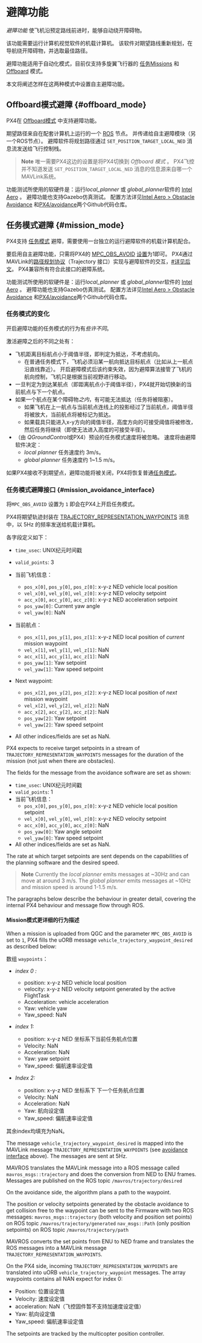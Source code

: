 # 避障功能

*避障功能* 使飞机沿预定路线前进时，能够自动绕开障碍物。

该功能需要运行计算机视觉软件的机载计算机。 该软件对期望路线重新规划，在导航绕开障碍物，并选取最佳路径。

避障功能适用于自动化模式，目前仅支持多旋翼飞行器的 [任务Missions](#mission_mode) 和 [Offboard](#offboard_mode) 模式。

本文将阐述怎样在这两种模式中设置自主避障功能。

## Offboard模式避障 {#offboard_mode}

PX4在 [Offboard模式](../flight_modes/offboard.md) 中支持避障功能。

期望路径来自在配套计算机上运行的一个 [ROS](http://dev.px4.io/en/ros/) 节点。 并传递给自主避障模块（另一个ROS节点）。 避障软件将规划路径通过 `SET_POSITION_TARGET_LOCAL_NED` 消息流发送给飞行控制栈。

> **Note** 唯一需要PX4这边的设置是将PX4切换到 *Offboard 模式* 。 PX4飞控并不知道发送 `SET_POSITION_TARGET_LOCAL_NED` 消息的信息源来自哪一个MAVLink系统。

功能测试所使用的软硬件是：运行*local_planner* 或 *global_planner*软件的 [Intel Aero](../flight_controller/intel_aero.md) 。 避障功能也支持Gazebo仿真测试。 配置方法详见[Intel Aero > Obstacle Avoidance](../flight_controller/intel_aero.md#obstacle-avoidance) 和[PX4/avoidance](https://github.com/PX4/avoidance#obstacle-detection-and-avoidance)两个Github代码仓库。

## 任务模式避障 {#mission_mode}

PX4支持 [任务模式](../flight_modes/mission.md) 避障，需要使用一台独立的运行避障软件的机载计算机配合。

要启用自主避障功能，只需将PX4的 [MPC_OBS_AVOID](../advanced_config/parameter_reference.md#MPC_OBS_AVOID) [设置](../advanced_config/parameters.md)为1即可。 PX4通过MAVLink的[路径规划协议](https://mavlink.io/en/services/trajectory.html)（Trajectory 接口）实现与避障软件的交互，[#详见后文](#mission_avoidance_interface)。 PX4兼容所有符合此接口的避障系统。

功能测试所使用的软硬件是：运行*local_planner* 或 *global_planner*软件的 [Intel Aero](../flight_controller/intel_aero.md) 。 避障功能也支持Gazebo仿真测试。 配置方法详见[Intel Aero > Obstacle Avoidance](../flight_controller/intel_aero.md#obstacle-avoidance) 和[PX4/avoidance](https://github.com/PX4/avoidance#obstacle-detection-and-avoidance)两个Github代码仓库。

### 任务模式的变化

开启避障功能的任务模式的行为有*些许不同*。

激活避障之后的不同之处有：

- 飞机距离目标航点小于阈值半径，即判定为抵达，不考虑航向。 
  - 在普通任务模式下，飞机必须沿某一航向抵达目标航点（比如从上一航点沿直线靠近）。 开启避障模式后该约束失效，因为避障算法接管了飞机的航向控制，飞机只是根据当前视野进行移动。 
- 一旦判定为到达某航点（即距离航点小于阈值半径），PX4就开始切换新的当前航点与下一个航点。
- 如果一个航点在某个障碍物*之内*，有可能无法抵达（任务将被阻塞）。 
  - 如果飞机在上一航点与当前航点连线上的投影经过了当前航点，阈值半径将被放大，当前航点将被标记为抵达。
  - 如果载具只能进入x-y方向的阈值半径，高度方向的可接受阈值将被修改，然后任务将继续（即使无法进入高度的可接受半径）。
- （由 *QGroundControl*或PX4）预设的任务模式速度将被忽略。 速度将由避障软件决定： 
  - *local planner* 任务速度约 3m/s。
  - *global planner* 任务速度约 1~1.5 m/s。

如果PX4接收不到期望点，避障功能将被关闭，PX4将恢复普通[任务模式](../flight_modes/mission.md)。

### 任务模式避障接口 {#mission_avoidance_interface}

将`MPC_OBS_AVOID` 设置为 `1` 即会在PX4上开启任务模式。

PX4将期望轨迹封装在 [TRAJECTORY_REPRESENTATION_WAYPOINTS](https://mavlink.io/en/messages/common.html#TRAJECTORY_REPRESENTATION_WAYPOINTS) 消息中，以 5Hz 的频率发送给机载计算机。

各字段定义如下：

- `time_usec`: UNIX纪元时间戳
- `valid_points`: 3
- 当前飞机信息： 
  - `pos_x[0]`, `pos_y[0]`, `pos_z[0]`: x-y-z NED vehicle local position
  - `vel_x[0]`, `vel_y[0]`, `vel_z[0]`: x-y-z NED velocity setpoint
  - `acc_x[0]`, `acc_y[0]`, `acc_z[0]`: x-y-z NED acceleration setpoint
  - `pos_yaw[0]`: Current yaw angle
  - `vel_yaw[0]`: NaN

- 当前航点：
  
  - `pos_x[1]`, `pos_y[1]`, `pos_z[1]`: x-y-z NED local position of *current* mission waypoint
  - `vel_x[1]`, `vel_y[1]`, `vel_z[1]`: NaN
  - `acc_x[1]`, `acc_y[1]`, `acc_z[1]`: NaN
  - `pos_yaw[1]`: Yaw setpoint
  - `vel_yaw[1]`: Yaw speed setpoint

- Next waypoint:
  
  - `pos_x[2]`, `pos_y[2]`, `pos_z[2]`: x-y-z NED local position of *next* mission waypoint
  - `vel_x[2]`, `vel_y[2]`, `vel_z[2]`: NaN
  - `acc_x[2]`, `acc_y[2]`, `acc_z[2]`: NaN
  - `pos_yaw[2]`: Yaw setpoint
  - `vel_yaw[2]`: Yaw speed setpoint
- All other indices/fields are set as NaN. 

PX4 expects to receive target setpoints in a stream of `TRAJECTORY_REPRESENTATION_WAYPOINTS` messages for the duration of the mission (not just when there are obstacles).

The fields for the message from the avoidance software are set as shown:

- `time_usec`: UNIX纪元时间戳
- `valid_points`: 1
- 当前飞机信息： 
  - `pos_x[0]`, `pos_y[0]`, `pos_z[0]`: x-y-z NED vehicle local position setpoint
  - `vel_x[0]`, `vel_y[0]`, `vel_z[0]`: x-y-z NED velocity setpoint
  - `acc_x[0]`, `acc_y[0]`, `acc_z[0]`: NaN
  - `pos_yaw[0]`: Yaw angle setpoint
  - `vel_yaw[0]`: Yaw speed setpoint
- All other indices/fields are set as NaN. 

The rate at which target setpoints are sent depends on the capabilities of the planning software and the desired speed.

> **Note** Currently the *local planner* emits messages at ~30Hz and can move at around 3 m/s. The *global planner* emits messages at ~10Hz and mission speed is around 1-1.5 m/s.

The paragraphs below describe the behaviour in greater detail, covering the internal PX4 behaviour and message flow through ROS.

#### Mission模式更详细的行为描述

When a mission is uploaded from QGC and the parameter `MPC_OBS_AVOID` is set to `1`, PX4 fills the uORB message `vehicle_trajectory_waypoint_desired` as described below:

数组 `waypoints`：

- *index 0 :*
  
  - position: x-y-z NED vehicle local position
  - velocity: x-y-z NED velocity setpoint generated by the active FlightTask
  - Acceleration: vehicle acceleration
  - Yaw: vehicle yaw
  - Yaw_speed: NaN

- *index 1:*
  
  - position: x-y-z NED 坐标系下当前任务航点位置
  - Velocity: NaN
  - Acceleration: NaN
  - Yaw: yaw setpoint
  - Yaw_speed: 偏航速率设定值

- *Index 2:*
  
  - position: x-y-z NED 坐标系下 下一个任务航点位置
  - Velocity: NaN
  - Acceleration: NaN
  - Yaw: 航向设定值
  - Yaw_speed: 偏航速率设定值

其余index均填充为NaN。

The message `vehicle_trajectory_waypoint_desired` is mapped into the MAVLink message `TRAJECTORY_REPRESENTATION_WAYPOINTS` (see [avoidance interface](#mission_avoidance_interface) above). The messages are sent at 5Hz.

MAVROS translates the MAVLink message into a ROS message called `mavros_msgs::trajectory` and does the conversion from NED to ENU frames. Messages are published on the ROS topic `/mavros/trajectory/desired`

On the avoidance side, the algorithm plans a path to the waypoint.

The position or velocity setpoints generated by the obstacle avoidance to get collision free to the waypoint can be sent to the Firmware with two ROS messages: `mavros_msgs::trajectory` (both velocity and position set points) on ROS topic `/mavros/trajectory/generated` `nav_msgs::Path` (only position setpoints) on ROS topic `/mavros/trajectory/path`

MAVROS converts the set points from ENU to NED frame and translates the ROS messages into a MAVLink message `TRAJECTORY_REPRESENTATION_WAYPOINTS`.

On the PX4 side, incoming `TRAJECTORY_REPRESENTATION_WAYPOINTS` are translated into uORB `vehicle_trajectory_waypoint` messages. The array waypoints contains all NAN expect for index 0:

- Position: 位置设定值
- Velocity: 速度设定值
- acceleration: NaN（飞控固件暂不支持加速度设定值）
- Yaw: 航向设定值
- Yaw_speed: 偏航速率设定值

The setpoints are tracked by the multicopter position controller.

<!-- ## Further Information -->

<!-- @mrivi is expert! -->

<!-- Issue with discussion : https://github.com/PX4/Devguide/issues/530 -->

<!-- PR for mavlink docs: https://github.com/mavlink/mavlink-devguide/pull/133 -->